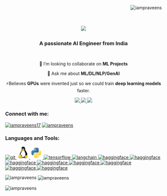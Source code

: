 <p align="right"> <img src="https://komarev.com/ghpvc/?username=iampraveens&label=Visitorss&color=0e75b6&style=flat" alt="iampraveens" /> </p>

<h1 align="center">
  <a href="https://git.io/typing-svg">
    <img src="https://readme-typing-svg.herokuapp.com?font=Righteous&size=35&center=true&vCenter=true&width=500&height=70&duration=4000&lines=Hi+There!+👋;I'm+Praveen!" />
  </a>
</h1>

<h3 align="center"> A passionate AI Engineer from India</h3>

<br/>

<div align="center">
  
 👯 I’m looking to collaborate on **ML Projects**

 💬 Ask me about **ML/DL/NLP/GenAI**

⚡Believes **GPUs** were invented just so we could train **deep learning models** faster.

</div>

<div align="center">
  
  <a href="mailto:praveensivaprakasham@gmail.com">
    <img src="https://img.shields.io/badge/-Gmail-D14836?style=for-the-badge&logo=gmail&logoColor=white" />
  </a>
  <a href="https://linkedin.com/in/iampraveens" target="_blank">
    <img src="https://img.shields.io/badge/-LinkedIn-0A66C2?style=for-the-badge&logo=linkedin&logoColor=white" target="_blank" />
  </a>
  <a href="https://www.datascienceportfol.io/iampraveens" target="_blank">
    <img src="https://img.shields.io/badge/-Portfolio-24292E?style=for-the-badge&logo=vercel&logoColor=white" target="_blank" />
  </a>

</div>

<h3 align="left">Connect with me:</h3>

<p align="left">
<a href="https://twitter.com/iampraveens17" target="blank"><img align="center" src="https://raw.githubusercontent.com/rahuldkjain/github-profile-readme-generator/master/src/images/icons/Social/twitter.svg" alt="iampraveens17" height="30" width="40" /></a>
<a href="https://linkedin.com/in/iampraveens" target="blank"><img align="center" src="https://raw.githubusercontent.com/rahuldkjain/github-profile-readme-generator/master/src/images/icons/Social/linked-in-alt.svg" alt="iampraveens" height="30" width="40" /></a>
</p>

<h3 align="left">Languages and Tools:</h3>
</a> <a href="https://git-scm.com/" target="_blank" rel="noreferrer"> <img src="https://www.vectorlogo.zone/logos/git-scm/git-scm-icon.svg" alt="git" width="40" height="40"/> </a> <a href="https://www.linux.org/" target="_blank" rel="noreferrer"> <img src="https://raw.githubusercontent.com/devicons/devicon/master/icons/linux/linux-original.svg" alt="linux" width="40" height="40"/> </a> <a href="https://www.python.org" target="_blank" rel="noreferrer"> <img src="https://raw.githubusercontent.com/devicons/devicon/master/icons/python/python-original.svg" alt="python" width="40" height="40"/> <img src="https://avatars.githubusercontent.com/u/15658638?s=200&v=4" alt="tensorflow" width="40" height="40"/> <img src="https://github-production-user-asset-6210df.s3.amazonaws.com/125688218/272641306-539a766a-bf91-448d-bd0b-3fcefb54f518.png" alt="langchain" width="50" height="40"/> <img src="https://huggingface.co/front/assets/huggingface_logo-noborder.svg" alt="haggingface" width="40" height="40"/> <img src="https://encrypted-tbn0.gstatic.com/images?q=tbn:ANd9GcRCaiBEFh6qg3JAtozBJTeq7lzoYMVBbp_lHVLrM0eiw9Ylpwo8zzenXTVUN1Dow-yyPWM&usqp=CAU" alt="haggingface" width="55" height="40"/> <img src="https://www.saashub.com/images/app/service_logos/196/zo423djujwv4/large.png?1638262798" alt="haggingface" width="50" height="45"/> <img src="https://upload.wikimedia.org/wikipedia/commons/2/29/Postgresql_elephant.svg" alt="haggingface" width="60" height="45"/> <img src="https://upload.wikimedia.org/wikipedia/en/d/dd/MySQL_logo.svg" alt="haggingface" width="60" height="45"/> <img src="https://upload.wikimedia.org/wikipedia/commons/0/05/Scikit_learn_logo_small.svg" alt="haggingface" width="65" height="50"/> <img src="https://upload.wikimedia.org/wikipedia/commons/3/31/NumPy_logo_2020.svg" alt="haggingface" width="75" height="60"/> <img src="https://upload.wikimedia.org/wikipedia/commons/e/ed/Pandas_logo.svg" alt="haggingface" width="75" height="60"/> </a> </p>

<p><img align="left" src="https://github-readme-stats.vercel.app/api/top-langs?username=iampraveens&show_icons=true&locale=en&layout=compact" alt="iampraveens" /></p>

<p>&nbsp;<img align="center" src="https://github-readme-stats.vercel.app/api?username=iampraveens&show_icons=true&locale=en" alt="iampraveens" /></p>

<p><img align="center" src="https://github-readme-streak-stats.herokuapp.com/?user=iampraveens&" alt="iampraveens" /></p>
